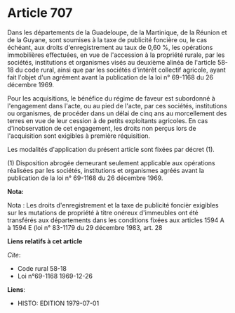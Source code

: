 # Article 707

Dans les départements de la Guadeloupe, de la Martinique, de la Réunion et de la Guyane, sont soumises à la taxe de publicité
foncière ou, le cas échéant, aux droits d'enregistrement au taux de 0,60 %, les opérations immobilières effectuées, en vue de
l'accession à la propriété rurale, par les sociétés, institutions et organismes visés au deuxième alinéa de l'article 58-18
du code rural, ainsi que par les sociétés d'intérêt collectif agricole, ayant fait l'objet d'un agrément avant la publication
de la loi n° 69-1168 du 26 décembre 1969.

Pour les acquisitions, le bénéfice du régime de faveur est subordonné à l'engagement dans l'acte, ou au pied de l'acte, par
ces sociétés, institutions ou organismes, de procéder dans un délai de cinq ans au morcellement des terres en vue de leur
cession à de petits exploitants agricoles. En cas d'inobservation de cet engagement, les droits non perçus lors de
l'acquisition sont exigibles à première réquisition.

Les modalités d'application du présent article sont fixées par décret (1).

(1) Disposition abrogée demeurant seulement applicable aux opérations réalisées par les sociétés, institutions et organismes
agréés avant la publication de la loi n° 69-1168 du 26 décembre 1969.

**Nota:**

Nota : Les droits d'enregistrement et la taxe de publicité foncièr exigibles sur les mutations de propriété à titre onéreux
d'immeubles ont été transférés aux départements dans les conditions fixées aux articles 1594 A à 1594 E (loi n° 83-1179 du 29
décembre 1983, art. 28

**Liens relatifs à cet article**

_Cite_:

  - Code rural 58-18
  - Loi n°69-1168 1969-12-26

**Liens**:

  - HISTO: EDITION 1979-07-01
